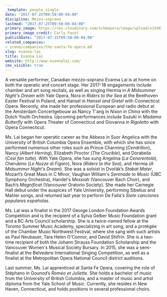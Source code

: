 ```yaml
---
_template: people_single
date: "2017-07-25T09:50:00-04:00"
discipline: Mezzo-soprano
lastmod: "2017-07-25T09:50:00-04:00"
primary_image: https://res.cloudinary.com/schmopera/image/upload/v1546743470/media/2019/01/EvannaLai.jpg
primary_image_credit: Carly Faust
publishDate: "2017-07-25T09:50:00-04:00"
related_companies:
- scene/companies/the-santa-fe-opera.md
slug: evanna-lai
title: Evanna Lai
website: http://www.evannalai.com/
cms_visible: true
---
```

A versatile performer, Canadian mezzo-soprano Evanna Lai is at home on both the operatic and concert stage. Her 2017-18 engagements include chamber and art song recitals, as well as singing Hermia in *A Midsummer Night's Dream* with Yale Opera, Nora in *Riders to the Sea* at the Beethoven Easter Festival in Poland, and Hansel in *Hansel and Gretel* with Connecticut Opera. Recently, she made her professional European and radio debut at the Amsterdam Concertgebouw as Nancy T'ang in *Nixon in China* with the Dutch Youth Orchestra. Upcoming performances include Suzuki in *Madama Butterfly* with Opera Theater of Connecticut and Giovanna in *Rigoletto* with Opera Connecticut.

Ms. Lai began her operatic career as the Abbess in Suor Angelica with the University of British Columbia Opera Ensemble, with which she has since performed numerous other roles such as Prince Charming (*Cendrillon*), Nancy (*Albert Herring*), Elizabeth Proctor (*The Crucible*), and Dorabella (*Così fan tutte*). With Yale Opera, she has sung Angelina (*La Cenerentola*), Cherubino (*Le Nozze di Figaro*), Nora (*Riders to the Sea*), and Hermia (*A Midsummer Night's Dream*). She was a soloist in Dvořák’s *Stabat Mater*, Mozart’s Great Mass in C Minor, Vaughan William's *Serenade to Music* (UBC Symphony Orchestra), Handel's *Messiah* (Vancouver Bach Choir), and Bach’s *Magnificat* (Vancouver Oratorio Society). She made her Carnegie Hall debut under the auspices of Yale University, performing Sibelius and Mahler songs, and returned last year to perform De Falla's *Siete canciones populares españolas*.

Ms. Lai was a finalist in the 2017 George London Foundation Awards Competition and is the recipient of a Sylva Gelber Music Foundation grant and a BC Arts Council scholarship. She is a twice-named fellow at the Toronto Summer Music Academy, specializing in art song, and a protégée of the Chamber Music Northwest Festival, where she sang with such artists as Paul Neubauer, Tara Helen O'Connor, and David Shifrin. She is a two-time recipient of both the Johann Strauss Foundation Scholarship and the Vancouver Women's Musical Society Bursary. In 2015, she was a semi-finalist at the Belvedere International Singing Competition, as well as a finalist at the Metropolitan Opera National Council district auditions.

Last summer, Ms. Lai apprenticed at Santa Fe Opera, covering the role of Stéphano in Gounod’s *Roméo et Juliette*. She holds a bachelor of music from the University of British Columbia, and a master of music and artist diploma from the Yale School of Music. Currently, she resides in New Haven, Connecticut, and holds positions in several professional choirs.